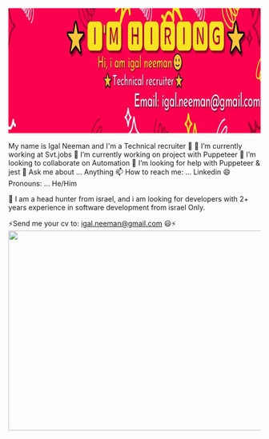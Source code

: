 
<img src="https://github.com/IgalNeeman/IgalNeeman/blob/main/X.jpg" width="1200" height="250" />



My name is Igal Neeman  and I'm a Technical recruiter 👋
🔭 I’m currently working at Svt.jobs
🌱 I’m currently working on project with Puppeteer
👯 I’m looking to collaborate on Automation
🤔 I’m looking for help with Puppeteer & jest
💬 Ask me about ... Anything
📫 How to reach me: ... Linkedin
😄 Pronouns: ... He/Him

🌱 I am a head hunter from israel, and i am looking for developers with 2+ years experience in software development from israel Only.

⚡Send me your cv to: igal.neeman@gmail.com 😃⚡
<img src="https://github.com/IgalNeeman/IgalNeeman/blob/main/logo.gif" width="800" height="400" />
